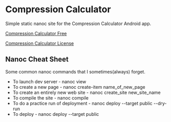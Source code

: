 # Compression Calculator

Simple static nanoc site for the Compression Calculator Android app.

[Compression Calculator Free](https://play.google.com/store/apps/details?id=spaghetti.android.CompressionCalculator)

[Compression Calculator License](https://play.google.com/store/apps/details?id=spaghetti.android.CompressionLicense)

## Nanoc Cheat Sheet

Some common nanoc commands that I sometimes(always) forget.

*  To launch dev server - nanoc view
*  To create a new page - nanoc create-item name_of_new_page
*  To create an entirely new web site - nanoc create_site new_site_name
*  To compile the site - nanoc compile
*  To do a practice run of deployment - nanoc deploy --target public --dry-run
*  To deploy - nanoc deploy --target public
